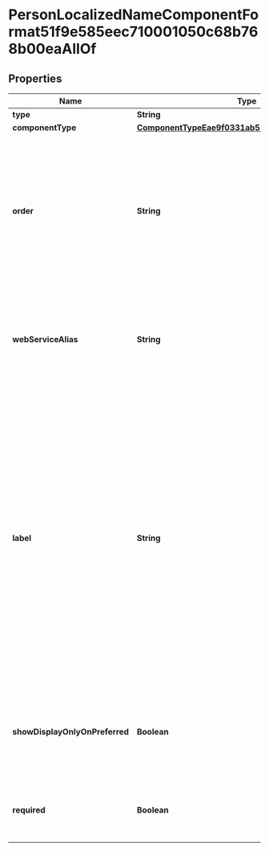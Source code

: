 

# PersonLocalizedNameComponentFormat51f9e585eec710001050c68b768b00eaAllOf


## Properties

| Name | Type | Description | Notes |
|------------ | ------------- | ------------- | -------------|
|**type** | **String** |  |  [optional] |
|**componentType** | [**ComponentTypeEae9f0331ab51000162aafecb6bf00eb**](ComponentTypeEae9f0331ab51000162aafecb6bf00eb.md) |  |  [optional] |
|**order** | **String** | The order assigned to the name component on the Maintain Name Components by Country task. The order of a name component is specific to a country. |  [optional] |
|**webServiceAlias** | **String** | The custom Web Service Alias defined on a name component. For use with the Recruiting API. |  [optional] |
|**label** | **String** | The country-specific label override for a name component. If no country-specific override exists, the generic name component name is used. For example, for Russia, the label Patronymic Name overrides the underlying generic component name Secondary. |  [optional] |
|**showDisplayOnlyOnPreferred** | **Boolean** | True if the name component is display only on preferred. This field is for China only. |  [optional] |
|**required** | **Boolean** | True if the name component is required for the country. |  [optional] |



